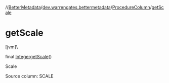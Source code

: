 //[BetterMetadata](../../../index.md)/[dev.warrengates.bettermetadata](../index.md)/[ProcedureColumn](index.md)/[getScale](get-scale.md)

# getScale

[jvm]\

final [Integer](https://docs.oracle.com/javase/8/docs/api/java/lang/Integer.html)[getScale](get-scale.md)()

Scale

Source column: SCALE
